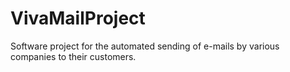 # VivaMailProject
Software project for the automated sending of e-mails by various companies to their customers. 
